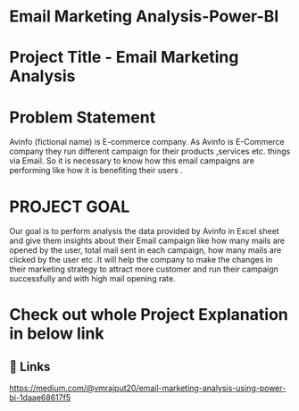 # Email Marketing Analysis-Power-BI






# Project Title - Email Marketing Analysis



# Problem Statement

Avinfo (fictional name) is E-commerce company. As Avinfo is E-Commerce company they run different campaign for their products ,services etc. things via Email. So it is necessary to know how this email campaigns are performing like how it is benefiting their users .

# PROJECT GOAL
Our goal is to perform analysis the data provided by Avinfo in Excel sheet and give them insights about their Email campaign  like how many mails are opened by the user, total mail sent in each campaign, how many mails are clicked by the user etc .It will help the company to make the changes in their marketing strategy to attract more customer and run their campaign successfully and with high mail opening rate.


#  Check out whole Project Explanation in below link 
## 🔗 Links
https://medium.com/@vmrajput20/email-marketing-analysis-using-power-bi-1daae68617f5
